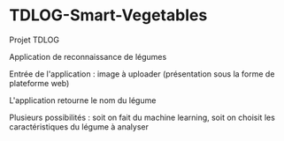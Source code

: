 # TDLOG-Smart-Vegetables
Projet TDLOG 


Application de reconnaissance de légumes

Entrée de l'application : image à uploader (présentation sous la forme de plateforme web)

L'application retourne le nom du légume

Plusieurs possibilités : soit on fait du machine learning, soit on choisit les caractéristiques du légume à analyser
